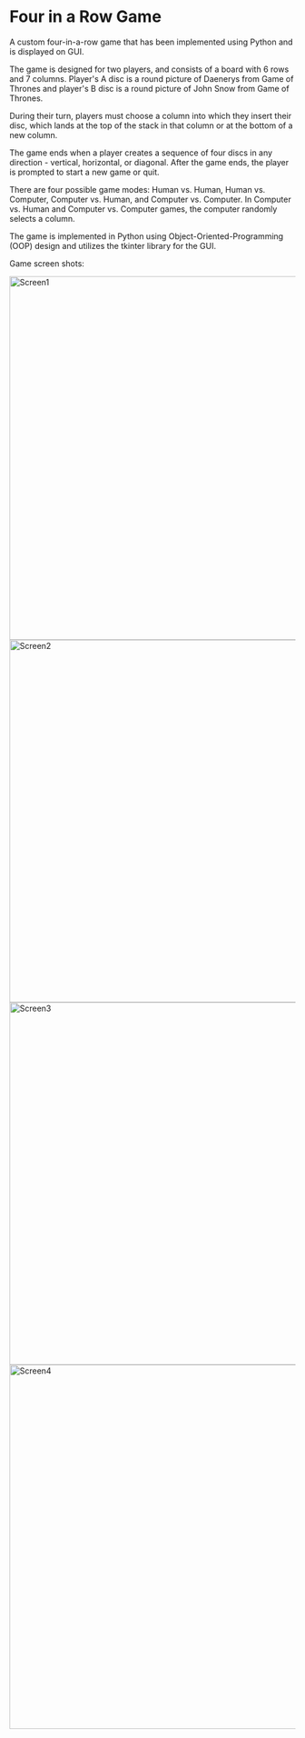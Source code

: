 Four in a Row Game
===================

A custom four-in-a-row game that has been implemented using Python and is displayed on GUI.

The game is designed for two players, and consists of a board with 6 rows and 7 columns. 
Player's A disc is a round picture of Daenerys from Game of Thrones and player's B disc is 
a round picture of John Snow from Game of Thrones.

During their turn, players must choose a column into which they insert their disc, which 
lands at the top of the stack in that column or at the bottom of a new column.

The game ends when a player creates a sequence of four discs in any direction - vertical, 
horizontal, or diagonal. After the game ends, the player is prompted to start a new game or quit.

There are four possible game modes: Human vs. Human, Human vs. Computer, Computer vs. Human, 
and Computer vs. Computer. In Computer vs. Human and Computer vs. Computer games, the computer 
randomly selects a column.

The game is implemented in Python using Object-Oriented-Programming (OOP) design and utilizes 
the tkinter library for the GUI.

Game screen shots:

<img width="640" alt="Screen1" src="https://github.com/Annaseli/FourInARow/assets/44980761/58f22b53-144e-4aab-a31e-dee66daaa28d">
<img width="638" alt="Screen2" src="https://github.com/Annaseli/FourInARow/assets/44980761/c17694d1-648a-4bc4-959b-cd7d0e0bf01b">
<img width="638" alt="Screen3" src="https://github.com/Annaseli/FourInARow/assets/44980761/4bab8d4c-7aac-41af-b2d3-64f9ed0e3e06">
<img width="641" alt="Screen4" src="https://github.com/Annaseli/FourInARow/assets/44980761/3d799bd3-81fa-420d-9b2b-dddf8a0f44ee">
